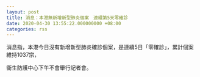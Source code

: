 ```yaml
---
layout: post
title: 消息：本港無新增新型肺炎個案　連續第5天零確診
date: 2020-04-30 13:55:22.000000000 +08:00
categories: rss
---
```


消息指，本港今日沒有新增新型肺炎確診個案，是連續5日「零確診」，累計個案維持1037宗，

衞生防護中心下午不會舉行記者會。
